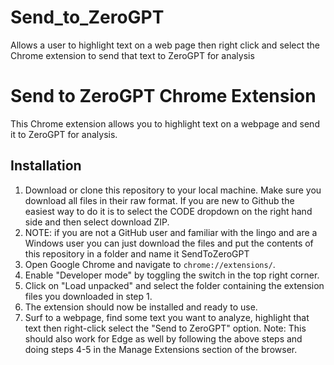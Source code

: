 # Send_to_ZeroGPT
Allows a user to highlight text on a web page then right click and select the Chrome extension to send that text to ZeroGPT for analysis
# Send to ZeroGPT Chrome Extension

This Chrome extension allows you to highlight text on a webpage and send it to ZeroGPT for analysis.

## Installation

1. Download or clone this repository to your local machine.  Make sure you download all files in their raw format.  If you are new to Github the easiest way to do it is to select the CODE dropdown on the right hand side and then select download ZIP.   
2. NOTE: if you are not a GitHub user and familiar with the lingo and are a Windows user you can just download the files and put the contents of this repository in a folder and name it SendToZeroGPT
3. Open Google Chrome and navigate to `chrome://extensions/`.  
4. Enable "Developer mode" by toggling the switch in the top right corner.
5. Click on "Load unpacked" and select the folder containing the extension files you downloaded in step 1.
6. The extension should now be installed and ready to use.
7. Surf to a webpage, find some text you want to analyze, highlight that text then right-click select the "Send to ZeroGPT" option.
Note: This should also work for Edge as well by following the above steps and doing steps 4-5 in the Manage Extensions section of the browser. 
